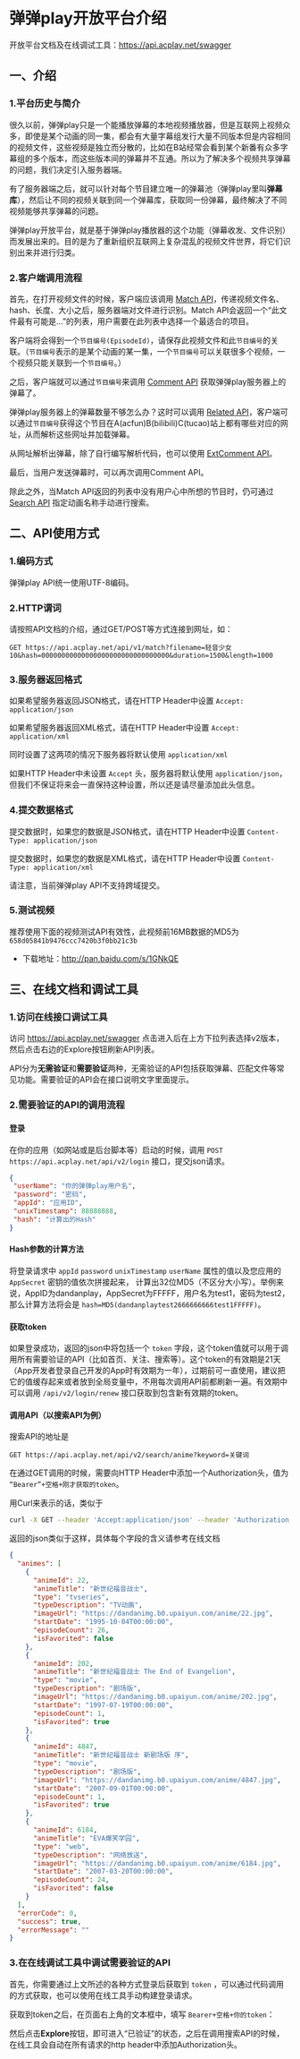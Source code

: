 # 弹弹play开放平台介绍

开放平台文档及在线调试工具：https://api.acplay.net/swagger

## 一、介绍

### 1.平台历史与简介
很久以前，弹弹play只是一个能播放弹幕的本地视频播放器，但是互联网上视频众多，即使是某个动画的同一集，都会有大量字幕组发行大量不同版本但是内容相同的视频文件，这些视频是独立而分散的，比如在B站经常会看到某个新番有众多字幕组的多个版本，而这些版本间的弹幕并不互通。所以为了解决多个视频共享弹幕的问题，我们决定引入服务器端。

有了服务器端之后，就可以针对每个节目建立唯一的弹幕池（弹弹play里叫**弹幕库**），然后让不同的视频关联到同一个弹幕库，获取同一份弹幕，最终解决了不同视频能够共享弹幕的问题。

弹弹play开放平台，就是基于弹弹play播放器的这个功能（弹幕收发、文件识别）而发展出来的。目的是为了重新组织互联网上复杂混乱的视频文件世界，将它们识别出来并进行归类。

### 2.客户端调用流程

首先，在打开视频文件的时候，客户端应该调用 [Match API](https://api.acplay.net/swagger/ui/index#!/Match/Match_MatchAsync)，传递视频文件名、hash、长度、大小之后，服务器端对文件进行识别。Match API会返回一个“此文件最有可能是...”的列表，用户需要在此列表中选择一个最适合的项目。

客户端将会得到一个`节目编号(EpisodeId)`，请保存此视频文件和此`节目编号`的关联。（`节目编号`表示的是某个动画的某一集，一个`节目编号`可以关联很多个视频，一个视频只能关联到一个`节目编号`。）

之后，客户端就可以通过`节目编号`来调用 [Comment API](https://api.acplay.net/swagger/ui/index#!/Comment/Comment_GetAsync) 获取弹弹play服务器上的弹幕了。

弹弹play服务器上的弹幕数量不够怎么办？这时可以调用 [Related API](https://api.acplay.net/swagger/ui/index#!/Related/Related_GetRealtedAsync)，客户端可以通过`节目编号`获得这个节目在A(acfun)B(bilibili)C(tucao)站上都有哪些对应的网址，从而解析这些网址并加载弹幕。

从网址解析出弹幕，除了自行编写解析代码，也可以使用 [ExtComment API](https://api.acplay.net/swagger/ui/index#!/Comment/Comment_GetExtCommentAsync)。

最后，当用户发送弹幕时，可以再次调用Comment API。

除此之外，当Match API返回的列表中没有用户心中所想的节目时，仍可通过 [Search API](https://api.acplay.net/swagger/ui/index#!/Search/Search_SearchEpisodesAsync) 指定动画名称手动进行搜索。


## 二、API使用方式

### 1.编码方式
弹弹play API统一使用UTF-8编码。

### 2.HTTP谓词

请按照API文档的介绍，通过GET/POST等方式连接到网址，如： 
```
GET https://api.acplay.net/api/v1/match?filename=轻音少女10&hash=00000000000000000000000000000000&duration=1500&length=1000
```

### 3.服务器返回格式
如果希望服务器返回JSON格式，请在HTTP Header中设置 `Accept: application/json`

如果希望服务器返回XML格式，请在HTTP Header中设置 `Accept: application/xml`

同时设置了这两项的情况下服务器将默认使用 `application/xml`

如果HTTP Header中未设置 `Accept` 头，服务器将默认使用 `application/json`，但我们不保证将来会一直保持这种设置，所以还是请尽量添加此头信息。

### 4.提交数据格式

提交数据时，如果您的数据是JSON格式，请在HTTP Header中设置 `Content-Type: application/json`

提交数据时，如果您的数据是XML格式，请在HTTP Header中设置 `Content-Type: application/xml`

请注意，当前弹弹play API不支持跨域提交。

### 5.测试视频

推荐使用下面的视频测试API有效性，此视频前16MB数据的MD5为  `658d05841b9476ccc7420b3f0bb21c3b`

- 下载地址：http://pan.baidu.com/s/1GNkQE

## 三、在线文档和调试工具

### 1.访问在线接口调试工具

访问 https://api.acplay.net/swagger 点击进入后在上方下拉列表选择v2版本，然后点击右边的Explore按钮刷新API列表。

API分为**无需验证**和**需要验证**两种，无需验证的API包括获取弹幕、匹配文件等常见功能。需要验证的API会在接口说明文字里面提示。


### 2.需要验证的API的调用流程

#### 登录
在你的应用（如网站或是后台脚本等）启动的时候，调用 `POST https://api.acplay.net/api/v2/login` 接口，提交json请求。
```json
{
 "userName": "你的弹弹play用户名",
 "password": "密码",
 "appId": "应用ID",
 "unixTimestamp": 88888888,
 "hash": "计算出的Hash"
}
```
 
#### Hash参数的计算方法

将登录请求中 `appId` `password` `unixTimestamp` `userName` 属性的值以及您应用的 `AppSecret` 密钥的值依次拼接起来， 计算出32位MD5（不区分大小写）。举例来说，AppID为dandanplay，AppSecret为FFFFF，用户名为test1，密码为test2，那么计算方法将会是 `hash=MD5(dandanplaytest2666666666test1FFFFF)`。

#### 获取token

如果登录成功，返回的json中将包括一个 `token` 字段，这个token值就可以用于调用所有需要验证的API（比如首页、关注、搜索等）。这个token的有效期是21天（App开发者登录自己开发的App时有效期为一年），过期前可一直使用，建议把它的值缓存起来或者放到全局变量中，不用每次调用API前都刷新一遍。有效期中可以调用 `/api/v2/login/renew` 接口获取到包含新有效期的token。

 
#### 调用API（以搜索API为例）

搜索API的地址是
```
GET https://api.acplay.net/api/v2/search/anime?keyword=关键词
```
在通过GET调用的时候，需要向HTTP Header中添加一个Authorization头，值为 `“Bearer”+空格+刚才获取的token`。

用Curl来表示的话，类似于
```bash
curl -X GET --header 'Accept:application/json' --header 'Authorization: Bearer eyJ0eXAiOiJKV1QiLCJhbG……(完整的token)''https://api.acplay.net/api/v2/search/anime?keyword=eva'
```
 

返回的json类似于这样，具体每个字段的含义请参考在线文档
```json
{
  "animes": [
    {
      "animeId": 22,
      "animeTitle": "新世纪福音战士",
      "type": "tvseries",
      "typeDescription": "TV动画",
      "imageUrl": "https://dandanimg.b0.upaiyun.com/anime/22.jpg",
      "startDate": "1995-10-04T00:00:00",
      "episodeCount": 26,
      "isFavorited": false
    },
    {
      "animeId": 202,
      "animeTitle": "新世纪福音战士 The End of Evangelion",
      "type": "movie",
      "typeDescription": "剧场版",
      "imageUrl": "https://dandanimg.b0.upaiyun.com/anime/202.jpg",
      "startDate": "1997-07-19T00:00:00",
      "episodeCount": 1,
      "isFavorited": true
    },
    {
      "animeId": 4847,
      "animeTitle": "新世纪福音战士 新剧场版 序",
      "type": "movie",
      "typeDescription": "剧场版",
      "imageUrl": "https://dandanimg.b0.upaiyun.com/anime/4847.jpg",
      "startDate": "2007-09-01T00:00:00",
      "episodeCount": 1,
      "isFavorited": true
    },
    {
      "animeId": 6184,
      "animeTitle": "EVA爆笑学园",
      "type": "web",
      "typeDescription": "网络放送",
      "imageUrl": "https://dandanimg.b0.upaiyun.com/anime/6184.jpg",
      "startDate": "2007-03-20T00:00:00",
      "episodeCount": 24,
      "isFavorited": false
    }
  ],
  "errorCode": 0,
  "success": true,
  "errorMessage": ""
}
```

### 3.在在线调试工具中调试需要验证的API
首先，你需要通过上文所述的各种方式登录后获取到 `token` ，可以通过代码调用的方式获取，也可以使用在线工具手动构建登录请求。


获取到token之后，在页面右上角的文本框中，填写 `Bearer+空格+你的token`：


然后点击**Explore**按钮，即可进入“已验证”的状态，之后在调用搜索API的时候，在线工具会自动在所有请求的http header中添加Authorization头。
